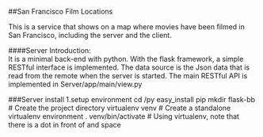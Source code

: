 ##San Francisco Film Locations

This is a service that shows on a map where movies have been filmed in San Francisco, including the server and the client. 

####Server Introduction:  
It is a minimal back-end with python. With the flask framework, a simple RESTful interface is implemented. The data source is the Json data that is read from the remote when the server is started. The main RESTful API is implemented in Server/app/main/view.py

###Server install
1.setup environment
		cd /py
		easy_install pip
		mkdir flask-bb  # Create the project directory
		virtualenv venv # Create a standalone virtualenv environment
		. venv/bin/activate # Using virtualenv, note that there is a dot in front of and space
